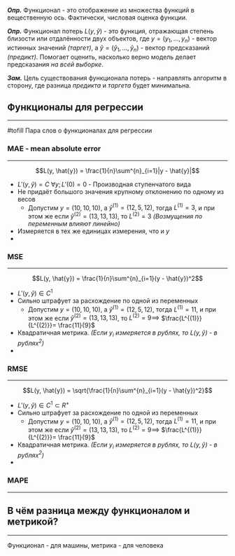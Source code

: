 
***Опр.*** Функционал - это отображение из множества функций в вещественную ось. Фактически, числовая оценка функции. 

***Опр.*** Функционал потерь $L(y, \hat{y})$ - это функция, отражающая степень близости или отдалённости двух объектов, где $y = (y_1, ..., y_n)$ - вектор истинных значений *(таргет)*, а $\hat{y} = (\hat{y}_1, ..., \hat{y}_n)$ - вектор предсказаний *(предикт)*. Помогает оценить, насколько верно модель делает предсказания *на всей выборке*. 

***Зам.*** Цель существования функционала потерь - направлять алгоритм в сторону, где разница *предикта* и *таргета* будет минимальна.

## Функционалы для регрессии
---
#tofill Пара слов о функционалах для регрессии

### MAE - mean absolute error
---
$$L(y, \hat{y}) = \frac{1}{n}\sum^{n}_{i=1}|y - \hat{y}|$$
- $L'(y, \hat{y}) = С$ $\forall y; L'(0) = 0$ - Производная ступенчатого вида
- Не придаёт большого значения крупному отклонению по одному из весов
	- Допустим $y = (10, 10, 10)$, а $\hat{y}^{(1)} = (12, 5, 12)$, тогда $L^{(1)} = 3$, и при этом же если $\hat{y}^{(2)} = (13, 13, 13)$, то $L^{(2)} = 3$ *(Возмущения по переменным влияют линейно)* 
- Измеряется в тех же единицах измерения, что и $y$
- 
### MSE
---
$$L(y, \hat{y}) = \frac{1}{n}\sum^{n}_{i=1}(y - \hat{y})^2$$
- $L'(y, \hat{y}) \in C^1$
- Сильно штрафует за расхождение по одной из переменных
	- Допустим $y = (10, 10, 10)$, а $\hat{y}^{(1)} = (12, 5, 12)$, тогда $L^{(1)} = 11$, и при этом же если $\hat{y}^{(2)} = (13, 13, 13)$, то $L^{(2)} = 9 \implies$ $\frac{L^{(1)}}{L^{(2)}}= \frac{11}{9}$
- Квадратичная метрика. *(Если $y_i$ измеряется в рублях, то $L(y, \hat{y})$ - в рублях$^2$)*
- 
### RMSE
---
$$L(y, \hat{y}) = \sqrt{\frac{1}{n}\sum^{n}_{i=1}(y - \hat{y})^2}$$
- $L'(y, \hat{y}) \in C^1 \subset R^+$
- Сильно штрафует за расхождение по одной из переменных
	- Допустим $y = (10, 10, 10)$, а $\hat{y}^{(1)} = (12, 5, 12)$, тогда $L^{(1)} = 11$, и при этом же если $\hat{y}^{(2)} = (13, 13, 13)$, то $L^{(2)} = 9 \implies$ $\frac{L^{(1)}}{L^{(2)}}= \frac{11}{9}$
- Квадратичная метрика. *(Если $y_i$ измеряется в рублях, то $L(y, \hat{y})$ - в рублях$^2$)*
- 
### MAPE
---

## В чём разница между функционалом и метрикой?
---
Функционал - для машины, метрика - для человека